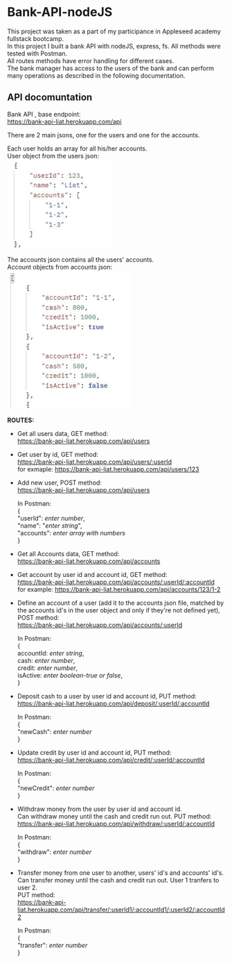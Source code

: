 # Bank-API-nodeJS

This project was taken as a part of my participance in Appleseed academy fullstack bootcamp.  
In this project I built a bank API with nodeJS, express, fs. All methods were tested with Postman.  
All routes methods have error handling for different cases.  
The bank manager has access to the users of the bank and can perform many operations as described in the following documentation.

## API docomuntation

Bank API , base endpoint:  
https://bank-api-liat.herokuapp.com/api

There are 2 main jsons, one for the users and one for the accounts.

Each user holds an array for all his/her accounts.  
User object from the users json:  
![user](/images/user.JPG)

The accounts json contains all the users' accounts.  
Account objects from accounts json:  
![accounts](/images/accounts.JPG)

**ROUTES:**

- Get all users data, GET method:  
   https://bank-api-liat.herokuapp.com/api/users

- Get user by id, GET method:  
  https://bank-api-liat.herokuapp.com/api/users/:userId  
  for exmaple: https://bank-api-liat.herokuapp.com/api/users/123

- Add new user, POST method:  
  https://bank-api-liat.herokuapp.com/api/users

  In Postman:  
  {  
  "userId": _enter number_,  
  "name": "_enter string_",  
  "accounts": _enter array with numbers_  
  }

- Get all Accounts data, GET method:  
  https://bank-api-liat.herokuapp.com/api/accounts

- Get account by user id and account id, GET method:  
   https://bank-api-liat.herokuapp.com/api/accounts/:userId/:accountId  
   for example: https://bank-api-liat.herokuapp.com/api/accounts/123/1-2

- Define an account of a user (add it to the accounts json file, matched by the accounts id's in the user object and only if they're not defined yet), POST method:  
  https://bank-api-liat.herokuapp.com/api/accounts/:userId

  In Postman:  
  {  
  accountId: _enter string_,  
  cash: _enter number_,  
  credit: _enter number_,  
  isActive: _enter boolean-true or false_,  
  }

- Deposit cash to a user by user id and account id, PUT method:  
  https://bank-api-liat.herokuapp.com/api/deposit/:userId/:accountId

  In Postman:  
  {  
  "newCash": _enter number_  
  }

- Update credit by user id and account id, PUT method:  
  https://bank-api-liat.herokuapp.com/api/credit/:userId/:accountId

  In Postman:  
  {  
  "newCredit": _enter number_  
  }

- Withdraw money from the user by user id and account id.  
  Can withdraw money until the cash and credit run out. PUT method:  
   https://bank-api-liat.herokuapp.com/api/withdraw/:userId/:accountId

  In Postman:  
  {  
  "withdraw": _enter number_  
  }

- Transfer money from one user to another, users' id's and accounts' id's. Can transfer money until the cash and credit run out. User 1 tranfers to user 2.  
  PUT method:  
  https://bank-api-liat.herokuapp.com/api/transfer/:userId1/:accountId1/:userId2/:accountId2

  In Postman:  
  {  
  "transfer": _enter number_  
  }
